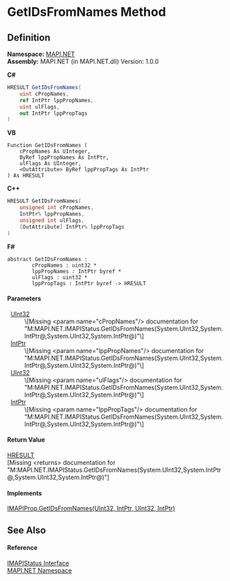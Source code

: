 # GetIDsFromNames Method




## Definition
**Namespace:** <a href="5bef4637-66f8-16d4-e5f4-4d0da57a1538.md">MAPI.NET</a>  
**Assembly:** MAPI.NET (in MAPI.NET.dll) Version: 1.0.0

**C#**
``` C#
HRESULT GetIDsFromNames(
	uint cPropNames,
	ref IntPtr lppPropNames,
	uint ulFlags,
	out IntPtr lppPropTags
)
```
**VB**
``` VB
Function GetIDsFromNames ( 
	cPropNames As UInteger,
	ByRef lppPropNames As IntPtr,
	ulFlags As UInteger,
	<OutAttribute> ByRef lppPropTags As IntPtr
) As HRESULT
```
**C++**
``` C++
HRESULT GetIDsFromNames(
	unsigned int cPropNames, 
	IntPtr% lppPropNames, 
	unsigned int ulFlags, 
	[OutAttribute] IntPtr% lppPropTags
)
```
**F#**
``` F#
abstract GetIDsFromNames : 
        cPropNames : uint32 * 
        lppPropNames : IntPtr byref * 
        ulFlags : uint32 * 
        lppPropTags : IntPtr byref -> HRESULT 
```



#### Parameters
<dl><dt>  <a href="https://learn.microsoft.com/dotnet/api/system.uint32" target="_blank" rel="noopener noreferrer">UInt32</a></dt><dd>\[Missing &lt;param name="cPropNames"/&gt; documentation for "M:MAPI.NET.IMAPIStatus.GetIDsFromNames(System.UInt32,System.IntPtr@,System.UInt32,System.IntPtr@)"\]</dd><dt>  <a href="https://learn.microsoft.com/dotnet/api/system.intptr" target="_blank" rel="noopener noreferrer">IntPtr</a></dt><dd>\[Missing &lt;param name="lppPropNames"/&gt; documentation for "M:MAPI.NET.IMAPIStatus.GetIDsFromNames(System.UInt32,System.IntPtr@,System.UInt32,System.IntPtr@)"\]</dd><dt>  <a href="https://learn.microsoft.com/dotnet/api/system.uint32" target="_blank" rel="noopener noreferrer">UInt32</a></dt><dd>\[Missing &lt;param name="ulFlags"/&gt; documentation for "M:MAPI.NET.IMAPIStatus.GetIDsFromNames(System.UInt32,System.IntPtr@,System.UInt32,System.IntPtr@)"\]</dd><dt>  <a href="https://learn.microsoft.com/dotnet/api/system.intptr" target="_blank" rel="noopener noreferrer">IntPtr</a></dt><dd>\[Missing &lt;param name="lppPropTags"/&gt; documentation for "M:MAPI.NET.IMAPIStatus.GetIDsFromNames(System.UInt32,System.IntPtr@,System.UInt32,System.IntPtr@)"\]</dd></dl>

#### Return Value
<a href="50596607-a328-ef10-6ea9-0448fbb7d197.md">HRESULT</a>  
\[Missing &lt;returns&gt; documentation for "M:MAPI.NET.IMAPIStatus.GetIDsFromNames(System.UInt32,System.IntPtr@,System.UInt32,System.IntPtr@)"\]

#### Implements
<a href="78a82640-fb2e-3f54-a035-1861c1703d42.md">IMAPIProp.GetIDsFromNames(UInt32, IntPtr, UInt32, IntPtr)</a>  


## See Also


#### Reference
<a href="e0749ad9-46d7-9716-4d9d-030334fc0ed3.md">IMAPIStatus Interface</a>  
<a href="5bef4637-66f8-16d4-e5f4-4d0da57a1538.md">MAPI.NET Namespace</a>  
